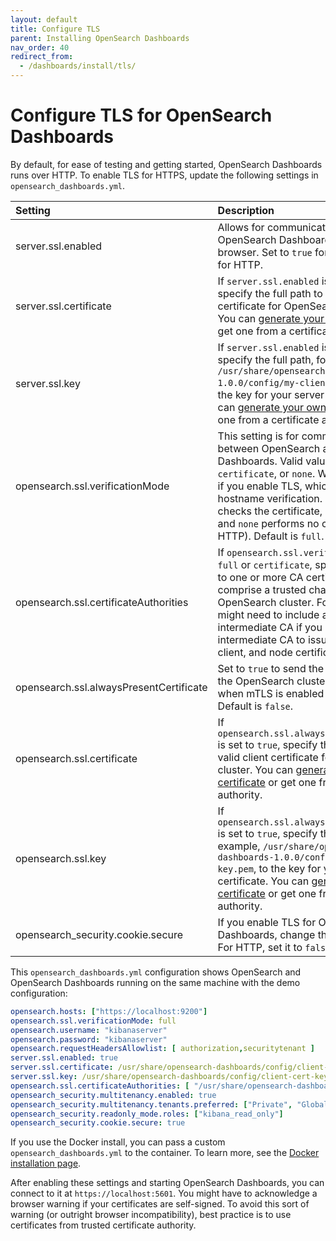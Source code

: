 ```yaml
---
layout: default
title: Configure TLS
parent: Installing OpenSearch Dashboards
nav_order: 40
redirect_from: 
  - /dashboards/install/tls/
---
```


# Configure TLS for OpenSearch Dashboards

By default, for ease of testing and getting started, OpenSearch Dashboards runs over HTTP. To enable TLS for HTTPS, update the following settings in `opensearch_dashboards.yml`.

Setting | Description
:--- | :---
server.ssl.enabled | Allows for communication between OpenSearch Dashboards and the web browser. Set to `true` for HTTPS or `false` for HTTP.
server.ssl.certificate | If `server.ssl.enabled` is set to `true`, specify the full path to a valid server certificate for OpenSearch Dashboards. You can [generate your own certificate]({{site.url}}{{site.baseurl}}/security/configuration/generate-certificates/) or get one from a certificate authority.
server.ssl.key | If `server.ssl.enabled` is set to `true`, specify the full path, for example, `/usr/share/opensearch-dashboards-1.0.0/config/my-client-cert-key.pem`, to the key for your server certificate. You can [generate your own certificate]({{site.url}}{{site.baseurl}}/security/configuration/generate-certificates/) or get one from a certificate authority.
opensearch.ssl.verificationMode | This setting is for communications between OpenSearch and OpenSearch Dashboards. Valid values are `full`, `certificate`, or `none`. We recommend `full` if you enable TLS, which enables hostname verification. `certificate` just checks the certificate, not the hostname, and `none` performs no checks (suitable for HTTP). Default is `full`.
opensearch.ssl.certificateAuthorities | If `opensearch.ssl.verificationMode` is `full` or `certificate`, specify the full path to one or more CA certificates that comprise a trusted chain for your OpenSearch cluster. For example, you might need to include a root CA _and_ an intermediate CA if you used the intermediate CA to issue your admin, client, and node certificates.
opensearch.ssl.alwaysPresentCertificate | Set to `true` to send the client certificate to the OpenSearch cluster. This is necessary when mTLS is enabled in OpenSearch. Default is `false`.
opensearch.ssl.certificate | If `opensearch.ssl.alwaysPresentCertificate` is set to `true`, specify the full path to a valid client certificate for the OpenSearch cluster. You can [generate your own certificate]({{site.url}}{{site.baseurl}}/security/configuration/generate-certificates/) or get one from a certificate authority.
opensearch.ssl.key | If `opensearch.ssl.alwaysPresentCertificate` is set to `true`, specify the full path, for example, `/usr/share/opensearch-dashboards-1.0.0/config/my-client-cert-key.pem`, to the key for your client certificate. You can [generate your own certificate]({{site.url}}{{site.baseurl}}/security/configuration/generate-certificates/) or get one from a certificate authority.
opensearch_security.cookie.secure | If you enable TLS for OpenSearch Dashboards, change this setting to `true`. For HTTP, set it to `false`.

This `opensearch_dashboards.yml` configuration shows OpenSearch and OpenSearch Dashboards running on the same machine with the demo configuration:

```yml
opensearch.hosts: ["https://localhost:9200"]
opensearch.ssl.verificationMode: full
opensearch.username: "kibanaserver"
opensearch.password: "kibanaserver"
opensearch.requestHeadersAllowlist: [ authorization,securitytenant ]
server.ssl.enabled: true
server.ssl.certificate: /usr/share/opensearch-dashboards/config/client-cert.pem
server.ssl.key: /usr/share/opensearch-dashboards/config/client-cert-key.pem
opensearch.ssl.certificateAuthorities: [ "/usr/share/opensearch-dashboards/config/root-ca.pem", "/usr/share/opensearch-dashboards/config/intermediate-ca.pem" ]
opensearch_security.multitenancy.enabled: true
opensearch_security.multitenancy.tenants.preferred: ["Private", "Global"]
opensearch_security.readonly_mode.roles: ["kibana_read_only"]
opensearch_security.cookie.secure: true
```

If you use the Docker install, you can pass a custom `opensearch_dashboards.yml` to the container. To learn more, see the [Docker installation page]({{site.url}}{{site.baseurl}}/opensearch/install/docker/).

After enabling these settings and starting OpenSearch Dashboards, you can connect to it at `https://localhost:5601`. You might have to acknowledge a browser warning if your certificates are self-signed. To avoid this sort of warning (or outright browser incompatibility), best practice is to use certificates from trusted certificate authority.
